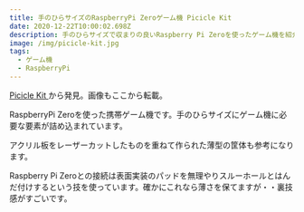 ```yaml
---
title: 手のひらサイズのRaspberryPi Zeroゲーム機 Picicle Kit
date: 2020-12-22T10:00:02.698Z
description: 手のひらサイズで収まりの良いRaspberry Pi Zeroを使ったゲーム機を紹介します
image: /img/picicle-kit.jpg
tags:
  - ゲーム機
  - RaspberryPi
---
```

[Picicle Kit](https://www.tindie.com/products/Picicle/picicle-kit/)から発見。画像もここから転載。

RaspberryPi Zeroを使った携帯ゲーム機です。手のひらサイズにゲーム機に必要な要素が詰め込まれています。

アクリル板をレーザーカットしたものを重ねて作られた薄型の筐体も参考になります。

Raspberry Pi Zeroとの接続は表面実装のパッドを無理やりスルーホールとはんだ付けするという技を使っています。確かにこれなら薄さを保てますが・・裏技感がすごいです。
